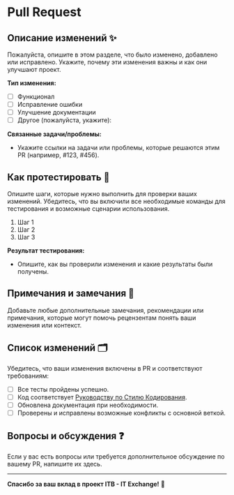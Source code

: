 # Pull Request

## Описание изменений ✨

Пожалуйста, опишите в этом разделе, что было изменено, добавлено или исправлено. Укажите, почему эти изменения важны и как они улучшают проект.

**Тип изменения:**

- [ ] Функционал
- [ ] Исправление ошибки
- [ ] Улучшение документации
- [ ] Другое (пожалуйста, укажите):

**Связанные задачи/проблемы:**

- Укажите ссылки на задачи или проблемы, которые решаются этим PR (например, #123, #456).

## Как протестировать 🧪

Опишите шаги, которые нужно выполнить для проверки ваших изменений. Убедитесь, что вы включили все необходимые команды для тестирования и возможные сценарии использования.

1. Шаг 1
2. Шаг 2
3. Шаг 3

**Результат тестирования:**

- Опишите, как вы проверили изменения и какие результаты были получены.

## Примечания и замечания 📝

Добавьте любые дополнительные замечания, рекомендации или примечания, которые могут помочь рецензентам понять ваши изменения или контекст.

## Список изменений 🗂️

Убедитесь, что ваши изменения включены в PR и соответствуют требованиям:

- [ ] Все тесты пройдены успешно.
- [ ] Код соответствует [Руководству по Стилю Кодирования](../STYLE_GUIDE.md).
- [ ] Обновлена документация при необходимости.
- [ ] Проверены и исправлены возможные конфликты с основной веткой.

## Вопросы и обсуждения ❓

Если у вас есть вопросы или требуется дополнительное обсуждение по вашему PR, напишите их здесь.

---

**Спасибо за ваш вклад в проект ITB - IT Exchange!** 🚀

